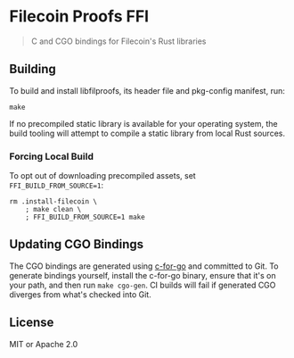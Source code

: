 # Filecoin Proofs FFI

> C and CGO bindings for Filecoin's Rust libraries

## Building

To build and install libfilproofs, its header file and pkg-config manifest, run:

```shell
make
```

If no precompiled static library is available for your operating system, the
build tooling will attempt to compile a static library from local Rust sources.

### Forcing Local Build

To opt out of downloading precompiled assets, set `FFI_BUILD_FROM_SOURCE=1`:

```shell
rm .install-filecoin \
    ; make clean \
    ; FFI_BUILD_FROM_SOURCE=1 make
```

## Updating CGO Bindings

The CGO bindings are generated using [c-for-go](https://github.com/xlab/c-for-go)
and committed to Git. To generate bindings yourself, install the c-for-go
binary, ensure that it's on your path, and then run `make cgo-gen`. CI builds
will fail if generated CGO diverges from what's checked into Git.

## License

MIT or Apache 2.0
